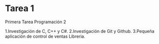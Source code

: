 # Tarea 1
Primera Tarea Programación 2

1.Investigación de C, C++ y C#.
2.Investigación de Git y Github.
3.Pequeña aplicación de control de ventas Libreria.
